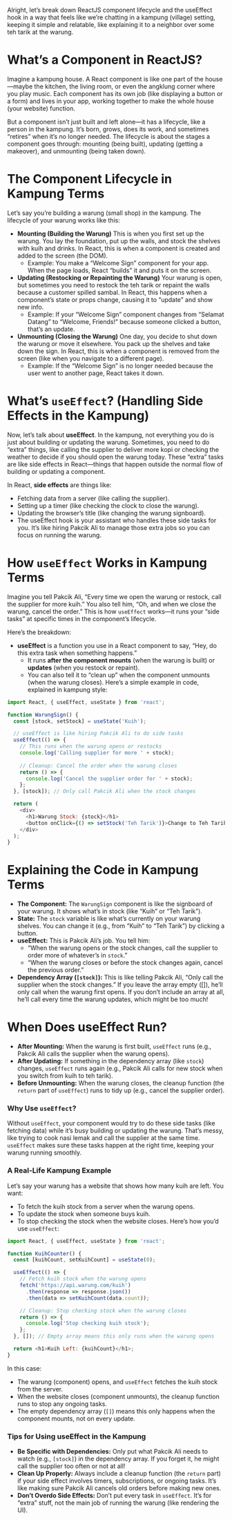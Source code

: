 Alright, let’s break down ReactJS component lifecycle and the useEffect hook in a way that feels like we’re chatting in a kampung (village) setting, keeping it simple and relatable, like explaining it to a neighbor over some teh tarik at the warung.

# What’s a Component in ReactJS?

Imagine a kampung house. A React component is like one part of the house—maybe the kitchen, the living room, or even the angklung corner where you play music. Each component has its own job (like displaying a button or a form) and lives in your app, working together to make the whole house (your website) function.

But a component isn’t just built and left alone—it has a lifecycle, like a person in the kampung. It’s born, grows, does its work, and sometimes “retires” when it’s no longer needed. The lifecycle is about the stages a component goes through: mounting (being built), updating (getting a makeover), and unmounting (being taken down).

# The Component Lifecycle in Kampung Terms
Let’s say you’re building a warung (small shop) in the kampung. The lifecycle of your warung works like this:
* **Mounting (Building the Warung)**
This is when you first set up the warung. You lay the foundation, put up the walls, and stock the shelves with kuih and drinks. In React, this is when a component is created and added to the screen (the DOM).  
    * Example: You make a “Welcome Sign” component for your app. When the page loads, React “builds” it and puts it on the screen.
* **Updating (Restocking or Repainting the Warung)**
Your warung is open, but sometimes you need to restock the teh tarik or repaint the walls because a customer spilled sambal. In React, this happens when a component’s state or props change, causing it to “update” and show new info.  
  * Example: If your “Welcome Sign” component changes from “Selamat Datang” to “Welcome, Friends!” because someone clicked a button, that’s an update.
* **Unmounting (Closing the Warung)**
One day, you decide to shut down the warung or move it elsewhere. You pack up the shelves and take down the sign. In React, this is when a component is removed from the screen (like when you navigate to a different page).  
  * Example: If the “Welcome Sign” is no longer needed because the user went to another page, React takes it down.

# What’s `useEffect`? (Handling Side Effects in the Kampung)
Now, let’s talk about **useEffect**. In the kampung, not everything you do is just about building or updating the warung. Sometimes, you need to do “extra” things, like calling the supplier to deliver more kopi or checking the weather to decide if you should open the warung today. These “extra” tasks are like side effects in React—things that happen outside the normal flow of building or updating a component.

In React, **side effects** are things like:
* Fetching data from a server (like calling the supplier).
* Setting up a timer (like checking the clock to close the warung).
* Updating the browser’s title (like changing the warung signboard).
* The useEffect hook is your assistant who handles these side tasks for you. It’s like hiring Pakcik Ali to manage those extra jobs so you can focus on running the warung.

# How `useEffect` Works in Kampung Terms
Imagine you tell Pakcik Ali, “Every time we open the warung or restock, call the supplier for more kuih.” You also tell him, “Oh, and when we close the warung, cancel the order.” This is how `useEffect` works—it runs your “side tasks” at specific times in the component’s lifecycle.

Here’s the breakdown:
* **useEffect** is a function you use in a React component to say, “Hey, do this extra task when something happens.”
  * It runs **after the component mounts** (when the warung is built) or **updates** (when you restock or repaint).
  * You can also tell it to “clean up” when the component unmounts (when the warung closes).
Here’s a simple example in code, explained in kampung style:
```javascript
import React, { useEffect, useState } from 'react';

function WarungSign() {
  const [stock, setStock] = useState('Kuih');

  // useEffect is like hiring Pakcik Ali to do side tasks
  useEffect(() => {
    // This runs when the warung opens or restocks
    console.log('Calling supplier for more ' + stock);
    
    // Cleanup: Cancel the order when the warung closes
    return () => {
      console.log('Cancel the supplier order for ' + stock);
    };
  }, [stock]); // Only call Pakcik Ali when the stock changes

  return (
    <div>
      <h1>Warung Stock: {stock}</h1>
      <button onClick={() => setStock('Teh Tarik')}>Change to Teh Tarik</button>
    </div>
  );
}
```
# Explaining the Code in Kampung Terms
* **The Component:** The `WarungSign` component is like the signboard of your warung. It shows what’s in stock (like “Kuih” or “Teh Tarik”).
* **State:** The `stock` variable is like what’s currently on your warung shelves. You can change it (e.g., from “Kuih” to “Teh Tarik”) by clicking a button.
* **useEffect:** This is Pakcik Ali’s job. You tell him:
  * “When the warung opens or the stock changes, call the supplier to order more of whatever’s in `stock`.”
  * “When the warung closes or before the stock changes again, cancel the previous order.”
* **Dependency Array (`[stock]`):** This is like telling Pakcik Ali, “Only call the supplier when the stock changes.” If you leave the array empty ([]), he’ll only call when the warung first opens. If you don’t include an array at all, he’ll call every time the warung updates, which might be too much!

# When Does useEffect Run?
* **After Mounting:** When the warung is first built, `useEffect` runs (e.g., Pakcik Ali calls the supplier when the warung opens).
* **After Updating:** If something in the dependency array (like `stock`) changes, `useEffect` runs again (e.g., Pakcik Ali calls for new stock when you switch from kuih to teh tarik).
* **Before Unmounting:** When the warung closes, the cleanup function (the `return` part of `useEffect`) runs to tidy up (e.g., cancel the supplier order).

### Why Use `useEffect`?
Without `useEffect`, your component would try to do these side tasks (like fetching data) while it’s busy building or updating the warung. That’s messy, like trying to cook nasi lemak and call the supplier at the same time. `useEffect` makes sure these tasks happen at the right time, keeping your warung running smoothly.

### A Real-Life Kampung Example
Let’s say your warung has a website that shows how many kuih are left. You want:
* To fetch the kuih stock from a server when the warung opens.
* To update the stock when someone buys kuih.
* To stop checking the stock when the website closes.
Here’s how you’d use `useEffect`:
```javascript
import React, { useEffect, useState } from 'react';

function KuihCounter() {
  const [kuihCount, setKuihCount] = useState(0);

  useEffect(() => {
    // Fetch kuih stock when the warung opens
    fetch('https://api.warung.com/kuih')
      .then(response => response.json())
      .then(data => setKuihCount(data.count));

    // Cleanup: Stop checking stock when the warung closes
    return () => {
      console.log('Stop checking kuih stock');
    };
  }, []); // Empty array means this only runs when the warung opens

  return <h1>Kuih Left: {kuihCount}</h1>;
}
```
In this case:
* The warung (component) opens, and `useEffect` fetches the kuih stock from the server.
* When the website closes (component unmounts), the cleanup function runs to stop any ongoing tasks.
* The empty dependency array (`[]`) means this only happens when the component mounts, not on every update.

### Tips for Using useEffect in the Kampung
* **Be Specific with Dependencies:** Only put what Pakcik Ali needs to watch (e.g., `[stock]`) in the dependency array. If you forget it, he might call the supplier too often or not at all!
* **Clean Up Properly:** Always include a cleanup function (the `return` part) if your side effect involves timers, subscriptions, or ongoing tasks. It’s like making sure Pakcik Ali cancels old orders before making new ones.
* **Don’t Overdo Side Effects:** Don’t put every task in `useEffect`. It’s for “extra” stuff, not the main job of running the warung (like rendering the UI).
